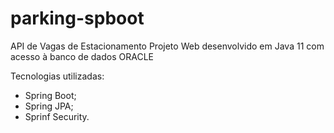 # parking-spboot
 API de Vagas de Estacionamento
 Projeto Web desenvolvido em Java 11 com acesso à banco de dados ORACLE

Tecnologias utilizadas:
- Spring Boot;
- Spring JPA; 
- Sprinf Security.